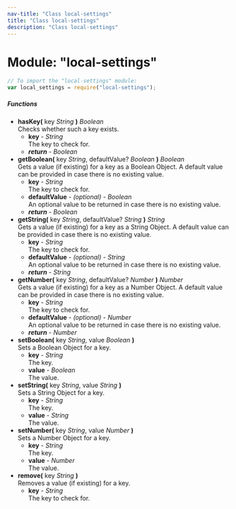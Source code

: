 ```yaml
---
nav-title: "Class local-settings"
title: "Class local-settings"
description: "Class local-settings"
---
```

# Module: "local-settings"

``` JavaScript
// To import the "local-settings" module:
var local_settings = require("local-settings");
```

##### Functions
 - **hasKey(** key _String_ **)** _Boolean_  
     Checks whether such a key exists.
   - **key** - _String_  
     The key to check for.
   - _**return**_ - _Boolean_
 - **getBoolean(** key _String_, defaultValue? _Boolean_ **)** _Boolean_  
     Gets a value (if existing) for a key as a Boolean Object. A default value can be provided in case there is no existing value.
   - **key** - _String_  
     The key to check for.
   - **defaultValue** - _(optional)_ - _Boolean_  
     An optional value to be returned in case there is no existing value.
   - _**return**_ - _Boolean_
 - **getString(** key _String_, defaultValue? _String_ **)** _String_  
     Gets a value (if existing) for a key as a String Object. A default value can be provided in case there is no existing value.
   - **key** - _String_  
     The key to check for.
   - **defaultValue** - _(optional)_ - _String_  
     An optional value to be returned in case there is no existing value.
   - _**return**_ - _String_
 - **getNumber(** key _String_, defaultValue? _Number_ **)** _Number_  
     Gets a value (if existing) for a key as a Number Object. A default value can be provided in case there is no existing value.
   - **key** - _String_  
     The key to check for.
   - **defaultValue** - _(optional)_ - _Number_  
     An optional value to be returned in case there is no existing value.
   - _**return**_ - _Number_
 - **setBoolean(** key _String_, value _Boolean_ **)**  
     Sets a Boolean Object for a key.
   - **key** - _String_  
     The key.
   - **value** - _Boolean_  
     The value.
 - **setString(** key _String_, value _String_ **)**  
     Sets a String Object for a key.
   - **key** - _String_  
     The key.
   - **value** - _String_  
     The value.
 - **setNumber(** key _String_, value _Number_ **)**  
     Sets a Number Object for a key.
   - **key** - _String_  
     The key.
   - **value** - _Number_  
     The value.
 - **remove(** key _String_ **)**  
     Removes a value (if existing) for a key.
   - **key** - _String_  
     The key to check for.